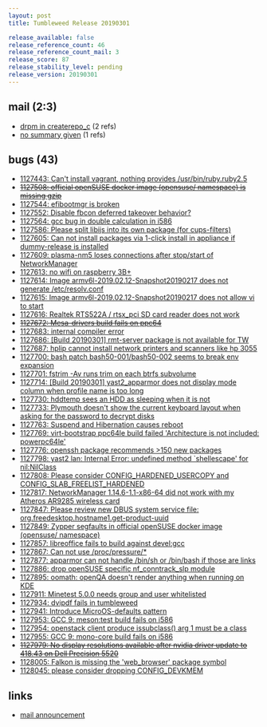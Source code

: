 ```yaml
---
layout: post
title: Tumbleweed Release 20190301

release_available: false
release_reference_count: 46
release_reference_count_mail: 3
release_score: 87
release_stability_level: pending
release_version: 20190301
---
```


## mail (2:3)

- [drpm in createrepo_c](https://lists.opensuse.org/opensuse-factory/2019-03/msg00014.html) (2 refs)
- [no summary given](https://lists.opensuse.org/opensuse-factory/2019-03/msg00013.html) (1 refs)

## bugs (43)

<!--more-->

- [1127443: Can't install vagrant, nothing provides /usr/bin/ruby.ruby2.5](https://bugzilla.opensuse.org/show_bug.cgi?id=1127443)
- ~~[1127508: official openSUSE docker image (opensuse/ namespace) is missing gzip](https://bugzilla.opensuse.org/show_bug.cgi?id=1127508)~~
- [1127544: efibootmgr is broken](https://bugzilla.opensuse.org/show_bug.cgi?id=1127544)
- [1127552: Disable fbcon deferred takeover behavior?](https://bugzilla.opensuse.org/show_bug.cgi?id=1127552)
- [1127564: gcc bug in double calculation in i586](https://bugzilla.opensuse.org/show_bug.cgi?id=1127564)
- [1127586: Please split libijs into its own package (for cups-filters)](https://bugzilla.opensuse.org/show_bug.cgi?id=1127586)
- [1127605: Can not install packages via 1-click install in appliance if dummy-release is installed](https://bugzilla.opensuse.org/show_bug.cgi?id=1127605)
- [1127609: plasma-nm5 loses connections after stop/start of NetworkManager](https://bugzilla.opensuse.org/show_bug.cgi?id=1127609)
- [1127613: no wifi on raspberry 3B+](https://bugzilla.opensuse.org/show_bug.cgi?id=1127613)
- [1127614: Image armv6l-2019.02.12-Snapshot20190217 does not generate /etc/resolv.conf](https://bugzilla.opensuse.org/show_bug.cgi?id=1127614)
- [1127615: Image armv6l-2019.02.12-Snapshot20190217 does not allow vi to start](https://bugzilla.opensuse.org/show_bug.cgi?id=1127615)
- [1127616: Realtek RTS522A / rtsx_pci SD card reader does not work](https://bugzilla.opensuse.org/show_bug.cgi?id=1127616)
- ~~[1127672: Mesa-drivers build fails on ppc64](https://bugzilla.opensuse.org/show_bug.cgi?id=1127672)~~
- [1127683: internal compiler error](https://bugzilla.opensuse.org/show_bug.cgi?id=1127683)
- [1127686: \[Build 20190301\] rmt-server package is not available for TW](https://bugzilla.opensuse.org/show_bug.cgi?id=1127686)
- [1127687: hplip cannot install network printers and scanners like hp 3055](https://bugzilla.opensuse.org/show_bug.cgi?id=1127687)
- [1127700: bash patch bash50-001/bash50-002 seems to break env expansion](https://bugzilla.opensuse.org/show_bug.cgi?id=1127700)
- [1127701: fstrim -Av runs trim on each btrfs subvolume](https://bugzilla.opensuse.org/show_bug.cgi?id=1127701)
- [1127714: \[Build 20190301\] yast2_apparmor does not display mode column when profile name is too long](https://bugzilla.opensuse.org/show_bug.cgi?id=1127714)
- [1127730: hddtemp sees an HDD as sleeping when it is not](https://bugzilla.opensuse.org/show_bug.cgi?id=1127730)
- [1127733: Plymouth doesn't show the current keyboard layout when asking for the password to decrypt disks](https://bugzilla.opensuse.org/show_bug.cgi?id=1127733)
- [1127763: Suspend and Hibernation causes reboot](https://bugzilla.opensuse.org/show_bug.cgi?id=1127763)
- [1127769: virt-bootstrap ppc64le build failed 'Architecture is not included: powerpc64le'](https://bugzilla.opensuse.org/show_bug.cgi?id=1127769)
- [1127776: openssh package recommends >150 new packages](https://bugzilla.opensuse.org/show_bug.cgi?id=1127776)
- [1127798: yast2 lan: Internal Error: undefined method `shellescape' for nil:NilClass](https://bugzilla.opensuse.org/show_bug.cgi?id=1127798)
- [1127808: Please consider CONFIG_HARDENED_USERCOPY and CONFIG_SLAB_FREELIST_HARDENED](https://bugzilla.opensuse.org/show_bug.cgi?id=1127808)
- [1127817: NetworkManager 1.14.6-1.1-x86-64 did not work with my Atheros AR9285 wireless card](https://bugzilla.opensuse.org/show_bug.cgi?id=1127817)
- [1127847: Please review new DBUS system service file: org.freedesktop.hostname1.get-product-uuid](https://bugzilla.opensuse.org/show_bug.cgi?id=1127847)
- [1127849: Zypper segfaults in official openSUSE docker image (opensuse/ namespace)](https://bugzilla.opensuse.org/show_bug.cgi?id=1127849)
- [1127857: libreoffice fails to build against devel:gcc](https://bugzilla.opensuse.org/show_bug.cgi?id=1127857)
- [1127867: Can not use /proc/pressure/*](https://bugzilla.opensuse.org/show_bug.cgi?id=1127867)
- [1127877: apparmor can not handle  /bin/sh or /bin/bash if those are links](https://bugzilla.opensuse.org/show_bug.cgi?id=1127877)
- [1127886: drop openSUSE specific nf_conntrack_slp module](https://bugzilla.opensuse.org/show_bug.cgi?id=1127886)
- [1127895: oomath: openQA doesn't render anything when running on KDE](https://bugzilla.opensuse.org/show_bug.cgi?id=1127895)
- [1127911: Minetest 5.0.0 needs group and user whitelisted](https://bugzilla.opensuse.org/show_bug.cgi?id=1127911)
- [1127934: dvipdf fails in tumbleweed](https://bugzilla.opensuse.org/show_bug.cgi?id=1127934)
- [1127941: Introduce MicroOS-defaults pattern](https://bugzilla.opensuse.org/show_bug.cgi?id=1127941)
- [1127953: GCC 9: meson:test build fails on i586](https://bugzilla.opensuse.org/show_bug.cgi?id=1127953)
- [1127954: openstack client produce issubclass() arg 1 must be a class](https://bugzilla.opensuse.org/show_bug.cgi?id=1127954)
- [1127955: GCC 9: mono-core build fails on i586](https://bugzilla.opensuse.org/show_bug.cgi?id=1127955)
- ~~[1127979: No display resolutions available after nvidia driver update to 418.43 on Dell Precision 5520](https://bugzilla.opensuse.org/show_bug.cgi?id=1127979)~~
- [1128005: Falkon is missing the 'web_browser' package symbol](https://bugzilla.opensuse.org/show_bug.cgi?id=1128005)
- [1128045: please consider dropping CONFIG_DEVKMEM](https://bugzilla.opensuse.org/show_bug.cgi?id=1128045)



## links

- [mail announcement](https://lists.opensuse.org/opensuse-factory/2019-03/msg00009.html)
